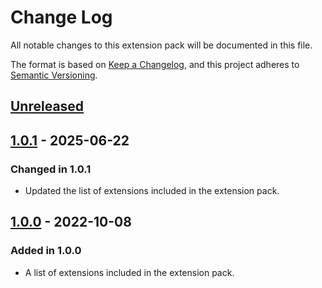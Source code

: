 # Change Log

All notable changes to this extension pack will be documented in this file.

The format is based on [Keep a Changelog](https://keepachangelog.com/en/1.0.0/),
and this project adheres to [Semantic Versioning](https://semver.org/spec/v2.0.0.html).

## [Unreleased]

## [1.0.1] - 2025-06-22

### Changed in 1.0.1

- Updated the list of extensions included in the extension pack.

## [1.0.0] - 2022-10-08

### Added in 1.0.0

- A list of extensions included in the extension pack.

[Unreleased]: https://github.com/hakula139/python-extension-pack/compare/v1.0.1...HEAD
[1.0.1]: https://github.com/hakula139/python-extension-pack/compare/v1.0.0...v1.0.1
[1.0.0]: https://github.com/hakula139/python-extension-pack/releases/tag/v1.0.0
